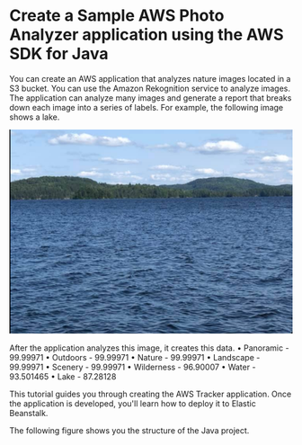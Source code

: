 #  Create a Sample AWS Photo Analyzer application using the AWS SDK for Java

You can create an AWS application that analyzes nature images located in a S3 bucket. You can use the Amazon Rekognition service to analyze images. 
The application can analyze many images and generate a report that breaks down each image into a series of labels. 
For example, the following image shows a lake.

![AWS Photo Analyzer](images/Lake.png)

After the application analyzes this image, it creates this data. 
•	Panoramic - 99.99971
•	Outdoors - 99.99971
•	Nature - 99.99971
•	Landscape - 99.99971
•	Scenery	 - 99.99971
•	Wilderness - 96.90007
•	Water - 93.501465
•	Lake - 87.28128


This tutorial guides you through creating the AWS Tracker application. Once the application is developed, you'll learn how to deploy it to Elastic Beanstalk.

The following figure shows you the structure of the Java project.



